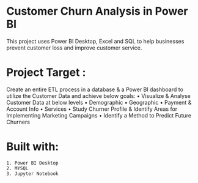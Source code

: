 # Customer Churn Analysis in Power BI
This project uses Power BI Desktop, Excel and SQL to help businesses prevent customer loss and improve customer service.
# Project Target :
Create an entire ETL process in a database & a Power BI dashboard to utilize the Customer Data and achieve below goals:
    • Visualize & Analyse Customer Data at below levels
    • Demographic
    • Geographic
    • Payment & Account Info
    • Services
    • Study Churner Profile & Identify Areas for Implementing Marketing Campaigns
    • Identify a Method to Predict Future Churners

# Built with:
    1. Power BI Desktop
    2. MYSQL
    3. Jupyter Notebook

